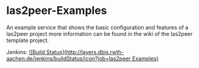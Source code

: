 # las2peer-Examples
An example service that shows the basic configuration and features of a las2peer project more information can be found in the wiki of the las2peer template project.


Jenkins: [![Build Status](http://layers.dbis.rwth-aachen.de/jenkins/buildStatus/icon?job=las2peer Examples)](http://layers.dbis.rwth-aachen.de/jenkins/job/las2peer%20Examples/)

